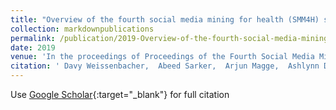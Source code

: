 ```yaml
---
title: "Overview of the fourth social media mining for health (SMM4H) shared tasks at ACL 2019"
collection: markdownpublications
permalink: /publication/2019-Overview-of-the-fourth-social-media-mining-for-health-SMM4H-shared-tasks-at-ACL-2019
date: 2019
venue: 'In the proceedings of Proceedings of the Fourth Social Media Mining for Health Applications (# SMM4H) Workshop &amp; Shared Task'
citation: ' Davy Weissenbacher,  Abeed Sarker,  Arjun Magge,  Ashlynn Daughton,  Karen O’Connor,  Michael Paul,  Graciela Gonzalez, &quot;Overview of the fourth social media mining for health (SMM4H) shared tasks at ACL 2019.&quot; In the proceedings of Proceedings of the Fourth Social Media Mining for Health Applications (# SMM4H) Workshop &amp;amp; Shared Task, 2019.'
---
```

Use [Google Scholar](https://scholar.google.com/scholar?q=Overview+of+the+fourth+social+media+mining+for+health+(SMM4H)+shared+tasks+at+ACL+2019){:target="_blank"} for full citation